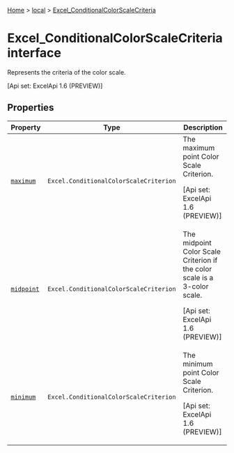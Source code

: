 [Home](./index) &gt; [local](local.md) &gt; [Excel\_ConditionalColorScaleCriteria](local.excel_conditionalcolorscalecriteria.md)

# Excel\_ConditionalColorScaleCriteria interface

Represents the criteria of the color scale. 

 \[Api set: ExcelApi 1.6 (PREVIEW)\]

## Properties

|  Property | Type | Description |
|  --- | --- | --- |
|  [`maximum`](local.excel_conditionalcolorscalecriteria.maximum.md) | `Excel.ConditionalColorScaleCriterion` | The maximum point Color Scale Criterion. <p/> \[Api set: ExcelApi 1.6 (PREVIEW)\] |
|  [`midpoint`](local.excel_conditionalcolorscalecriteria.midpoint.md) | `Excel.ConditionalColorScaleCriterion` | The midpoint Color Scale Criterion if the color scale is a 3-color scale. <p/> \[Api set: ExcelApi 1.6 (PREVIEW)\] |
|  [`minimum`](local.excel_conditionalcolorscalecriteria.minimum.md) | `Excel.ConditionalColorScaleCriterion` | The minimum point Color Scale Criterion. <p/> \[Api set: ExcelApi 1.6 (PREVIEW)\] |

